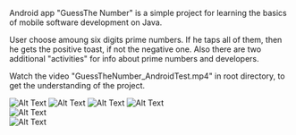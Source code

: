 Android app "GuessThe Number" is a simple project for learning the basics of mobile software development on Java.

User choose amoung six digits prime numbers. If he taps all of them, then he gets the positive toast,
if not the negative one. Also there are two additional "activities" for info about prime numbers and developers.

Watch the video "GuessTheNumber_AndroidTest.mp4" in root directory, to get the understanding of the project.

![Alt Text](https://media.giphy.com/media/UkXwXVy62us1TkT2dg/giphy.gif)
![Alt Text](https://media.giphy.com/media/zau90uiGr5g8m9n2NS/giphy.gif)
![Alt Text](https://media.giphy.com/media/wnsvLj4oo4CIhUlZJ6/giphy.gif)
![Alt Text](https://media.giphy.com/media/OupWijKSDoOUXydnKw/giphy.gif)
<br>
![Alt Text](https://media.giphy.com/media/ss21bfPAVmzNzJgQxg/giphy.gif)
<br>
![Alt Text](https://media.giphy.com/media/TDsNFj2pdp5zVpwVFi/giphy.gif)
